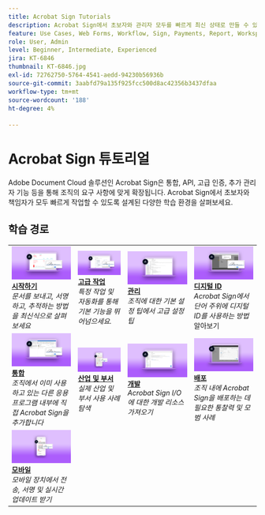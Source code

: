 ```yaml
---
title: Acrobat Sign Tutorials
description: Acrobat Sign에서 초보자와 관리자 모두를 빠르게 최신 상태로 만들 수 있도록 설계된 튜토리얼, 웨비나 및 사용 사례의 컬렉션입니다
feature: Use Cases, Web Forms, Workflow, Sign, Payments, Report, Workspace, Deadline, Administration, Digital ID, Form, Integrations, Mobile, Skill Builder
role: User, Admin
level: Beginner, Intermediate, Experienced
jira: KT-6846
thumbnail: KT-6846.jpg
exl-id: 72762750-5764-4541-aedd-94230b56936b
source-git-commit: 3aabfd79a135f925fcc500d8ac42356b3437dfaa
workflow-type: tm+mt
source-wordcount: '188'
ht-degree: 4%

---
```


# Acrobat Sign 튜토리얼

Adobe Document Cloud 솔루션인 Acrobat Sign은 통합, API, 고급 인증, 추가 관리자 기능 등을 통해 조직의 요구 사항에 맞게 확장됩니다. Acrobat Sign에서 초보자와 책임자가 모두 빠르게 작업할 수 있도록 설계된 다양한 학습 환경을 살펴보세요.

<div id="recs-overview-body-1"></div>
<div id="recs-overview-body-2"></div>
<div id="recs-overview-body-3"></div>
<div id="recs-overview-body-4"></div>
<div id="recs-overview-body-5"></div>
<div id="recs-overview-body-6"></div>

## 학습 경로

<table style="table-layout:fixed">
<tr>
  <td>
    <a href="sign-beginner-tutorials/beginner-users-overview.md">
      <img alt="시작하기" src="assets/getting-started.png" />
    </a>
    <div>
      <a href="sign-beginner-tutorials/beginner-users-overview.md"><strong>시작하기</strong></a>
      </div>
      <em>문서를 보내고, 서명하고, 추적하는 방법을 최신식으로 살펴보세요</em>
      <br>
  </td>
  <td>
    <a href="sign-advanced-users/advanced-users-overview.md">
      <img alt="고급 작업" src="assets/advanced-tasks.png" />
    </a>
    <div>
      <a href="sign-advanced-users/advanced-users-overview.md"><strong>고급 작업</strong></a>
      </div>
      <em>특정 작업 및 자동화를 통해 기본 기능을 뛰어넘으세요.</em>
      <br>
  </td>  
  <td>
    <a href="admin/intro-admin-overview.md">
      <img alt="관리" src="assets/administer.png" />
    </a>
    <div>
      <a href="admin/intro-admin-overview.md"><strong>관리</strong></a>
      </div>
      <em>조직에 대한 기본 설정 팁에서 고급 설정 팁</em>
      <br>
  </td>
  <td>
    <a href="digitalid/digitalid-overview.md">
      <img alt="디지털 ID" src="assets/identity.png" />
    </a>
     <div>
      <a href="digitalid/digitalid-overview.md"><strong>디지털 ID</strong></a>
      </div>
      <em>Acrobat Sign에서 단어 주위에 디지털 ID를 사용하는 방법</em> 알아보기
      <br>
  </td>
</tr>
<tr>
  <td>
    <a href="integrations/integrations-overview.md">
      <img alt="통합" src="assets/integrations.png" />
    </a>
    <div>
      <a href="integrations/integrations-overview.md"><strong>통합</strong></a>
      </div>
      <em>조직에서 이미 사용하고 있는 다른 응용 프로그램 내부에 직접 Acrobat Sign을 추가합니다</em>
      <br>
  </td>
  <td>
    <a href="sign-usecase/expand-inspire-overview.md">
      <img alt="업종 및 부서" src="assets/industries.png" />
    </a>
    <div>
      <a href="sign-usecase/expand-inspire-overview.md"><strong>산업 및 부서</strong></a>
      </div>
      <em>실제 산업 및 부서 사용 사례 탐색</em>
      <br>
  </td>
  <td>
    <a href="develop/develop-overview.md">
      <img alt="현상" src="assets/develop.png" />
    </a>
    <div>
      <a href="develop/develop-overview.md"><strong>개발</strong></a>
      </div>
      <em>Acrobat Sign I/O에 대한 개발 리소스 가져오기</em>
      <br>
  </td>
   <td>
    <a href="deploy-overview.md">
      <img alt="배포" src="assets/deploy.png" />
    </a>
    <div>
      <a href="deploy-overview.md"><strong>배포</strong></a>
      </div>
      <em>조직 내에 Acrobat Sign을 배포하는 데 필요한 통찰력 및 모범 사례</em>
      <br>
  </td>
</tr>
<tr>
  <td>
    <a href="mobile/mobile-overview.md">
      <img alt="모바일" src="assets/mobile.png" />
    </a>
    <div>
      <a href="mobile/mobile-overview.md"><strong>모바일</strong></a>
      </div>
      <em>모바일 장치에서 전송, 서명 및 실시간 업데이트 받기</em>
      <br>
  </td>  
</tr>
</table>
